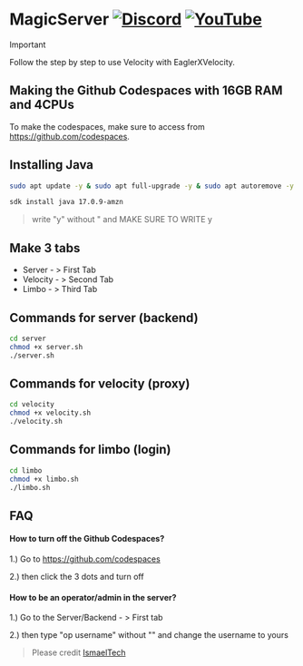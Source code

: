 # MagicServer [![Discord](https://img.shields.io/discord/1225272078752813178?label=Discord)](https://discord.gg/BzPSEUP4bj) [![YouTube](https://img.shields.io/youtube/channel/subscribers/UCwSd8pbURlMBAIxqq8EaELw?style=flat-square&label=Subscribers)](https://www.youtube.com/@ismaeltechI?sub_confirmation=1)
> [!IMPORTANT]
> Follow the step by step to use Velocity with EaglerXVelocity.

## Making the Github Codespaces with 16GB RAM and 4CPUs
To make the codespaces, make sure to access from https://github.com/codespaces.

## Installing Java
```bash
sudo apt update -y & sudo apt full-upgrade -y & sudo apt autoremove -y & sudo apt auto-clean -y
```
```bash
sdk install java 17.0.9-amzn
```
> write "y" without " and MAKE SURE TO WRITE y

## Make 3 tabs
* Server - > First Tab
* Velocity - > Second Tab
* Limbo - > Third Tab

## Commands for server (backend)
```bash
cd server
chmod +x server.sh
./server.sh
```
## Commands for velocity (proxy)
```bash
cd velocity
chmod +x velocity.sh
./velocity.sh
```
## Commands for limbo (login)
```bash
cd limbo
chmod +x limbo.sh
./limbo.sh
```

## FAQ

#### How to turn off the Github Codespaces?

1.) Go to https://github.com/codespaces

2.) then click the 3 dots and turn off

#### How to be an operator/admin in the server?

1.) Go to the Server/Backend - > First tab

2.) then type "op username" without "" and change the username to yours

> Please credit [IsmaelTech](https://www.youtube.com/@ismaeltechI?sub_confirmation=1)
